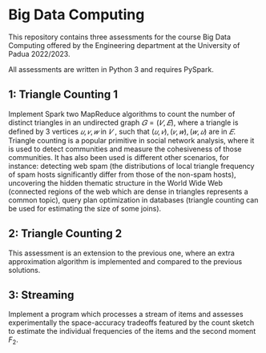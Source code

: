 # Big Data Computing

This repository contains three assessments for the course Big Data Computing offered by the Engineering department at the University of Padua 2022/2023.

All assessments are written in Python 3 and requires PySpark.

## 1: Triangle Counting 1

Implement Spark two MapReduce algorithms to count the number of distinct triangles in an undirected graph $𝐺 = (𝑉 , 𝐸)$, where a triangle is defined by 3 vertices $𝑢, 𝑣, 𝑤$ in $𝑉$ , such that $(𝑢, 𝑣), (𝑣, 𝑤), (𝑤, 𝑢)$ are in $𝐸$. Triangle counting is a popular primitive in social network analysis, where it is used to detect communities and measure the cohesiveness of those communities. It has also been used is different other scenarios, for instance: detecting web spam (the distributions of local triangle frequency of spam hosts significantly differ from those of the non-spam hosts), uncovering the hidden thematic structure in the World Wide Web
(connected regions of the web which are dense in triangles represents a common topic), query plan optimization in databases (triangle counting can be used for estimating the size of some joins).

## 2: Triangle Counting 2

This assessment is an extension to the previous one, where an extra approximation algorithm is implemented and compared to the previous solutions.

## 3: Streaming

Implement a program which processes a stream of items and assesses experimentally the space-accuracy tradeoffs featured by the count sketch to estimate the individual frequencies of the items and the second moment $F_2$.
